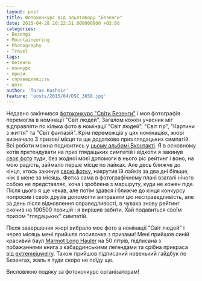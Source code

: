 ```yaml
---
layout: post
title: Фотоконкурс від альптабору "Безенги"
date: 2015-04-28 20:22:21.000000000 +03:00
categories:
- Bezengi
- Mountaineering
- Photography
- Travel
tags:
- безенги
- конкурс
- призи
- справедливість
- фото
author: 'Taras Kushnir'
feature: 'posts/2015/04/DSC_3658.jpg'
---
```


Недавно закінчився [фотоконкурс "Світи Безенги"](http://www.bezengi.ru/ru/photocontest) і моя фотографія перемогла в номінації "Світ людей". Загалом кожен учасник міг відправляти по кілька фото в номінації "Світ людей", "Світ гір", "Картини з життя" та "Світ фантазій". Крім переможців у цих номінаціях, жюрі визначало 3 призові місця та ще додатково приз глядацьких симпатій. Всі роботи можна подивитись у [цьому альбомі Вконтакті](http://vk.com/album-18752447_209947910). Я в основному хотів претендувати на приз глядацьких симпатій і відколи я закинув [своє фото](http://vk.com/photo-18752447_351449947) туди, без жодної моєї допомоги в нього ріс рейтинг і воно, на мою радість, займало перше місце по лайках. Але десь ближче до кінця, хтось закинув [свою фотку](http://vk.com/photo-18752447_353999424), накрутив їй лайків за два дні більше, ніж в мене за місяць. Фотка сама в фотографічному плані взагалі нічого собою не представляє, хоча і зроблена з маршруту, куди не кожен піде. Після цього я ще чекав, але потім здався і ближче до кінця конкурсу попросив і своїх друзів допомогти виправити цю несправедливість, але за день після відновлення справедливості, в чувака знову рейтинг скочив на 100500 позицій і я вирішив забити. Хай подавиться своїм призом "глядацьких" симпатій.

Після завершення жюрі вибрало моє фото в номінації "Світ людей" і через місяць мені прийшла посилочка з призами! Мені прийшов синій красивий баул [Marmot Long Hauler](http://marmot.com/products/details/long-hauler-duffle-bag-medium) на 50 літрів, підписана з побажаннями книга з кабардинськими легендами та срібна прикраса від [extremejuwelry](http://extremejewelry.ru/). Також прийшов підписаний новенький гайдбук по Безенгах, жаль я туди скоро не поїду ще.

Висловлюю подяку за фотоконкурс організаторам!
